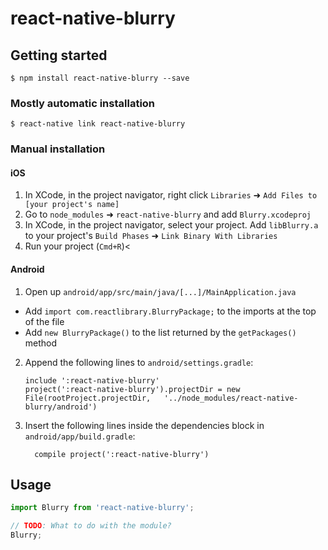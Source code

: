 # react-native-blurry

## Getting started

`$ npm install react-native-blurry --save`

### Mostly automatic installation

`$ react-native link react-native-blurry`

### Manual installation


#### iOS

1. In XCode, in the project navigator, right click `Libraries` ➜ `Add Files to [your project's name]`
2. Go to `node_modules` ➜ `react-native-blurry` and add `Blurry.xcodeproj`
3. In XCode, in the project navigator, select your project. Add `libBlurry.a` to your project's `Build Phases` ➜ `Link Binary With Libraries`
4. Run your project (`Cmd+R`)<

#### Android

1. Open up `android/app/src/main/java/[...]/MainApplication.java`
  - Add `import com.reactlibrary.BlurryPackage;` to the imports at the top of the file
  - Add `new BlurryPackage()` to the list returned by the `getPackages()` method
2. Append the following lines to `android/settings.gradle`:
  	```
  	include ':react-native-blurry'
  	project(':react-native-blurry').projectDir = new File(rootProject.projectDir, 	'../node_modules/react-native-blurry/android')
  	```
3. Insert the following lines inside the dependencies block in `android/app/build.gradle`:
  	```
      compile project(':react-native-blurry')
  	```


## Usage
```javascript
import Blurry from 'react-native-blurry';

// TODO: What to do with the module?
Blurry;
```
